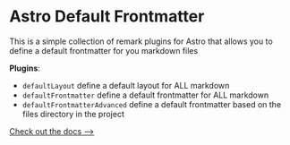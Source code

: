 # Astro Default Frontmatter

This is a simple collection of remark plugins for Astro that allows you to define a default frontmatter for you markdown files

**Plugins**:

- `defaultLayout` define a default layout for ALL markdown
- `defaultFrontmatter` define a default frontmatter for ALL markdown
- `defaultFrontmatterAdvanced` define a default frontmatter based on the files directory in the project

[Check out the docs -->](/package#readme)